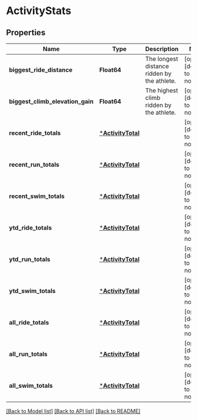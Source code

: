 # ActivityStats


## Properties
Name | Type | Description | Notes
------------ | ------------- | ------------- | -------------
**biggest_ride_distance** | **Float64** | The longest distance ridden by the athlete. | [optional] [default to nothing]
**biggest_climb_elevation_gain** | **Float64** | The highest climb ridden by the athlete. | [optional] [default to nothing]
**recent_ride_totals** | [***ActivityTotal**](ActivityTotal.md) |  | [optional] [default to nothing]
**recent_run_totals** | [***ActivityTotal**](ActivityTotal.md) |  | [optional] [default to nothing]
**recent_swim_totals** | [***ActivityTotal**](ActivityTotal.md) |  | [optional] [default to nothing]
**ytd_ride_totals** | [***ActivityTotal**](ActivityTotal.md) |  | [optional] [default to nothing]
**ytd_run_totals** | [***ActivityTotal**](ActivityTotal.md) |  | [optional] [default to nothing]
**ytd_swim_totals** | [***ActivityTotal**](ActivityTotal.md) |  | [optional] [default to nothing]
**all_ride_totals** | [***ActivityTotal**](ActivityTotal.md) |  | [optional] [default to nothing]
**all_run_totals** | [***ActivityTotal**](ActivityTotal.md) |  | [optional] [default to nothing]
**all_swim_totals** | [***ActivityTotal**](ActivityTotal.md) |  | [optional] [default to nothing]


[[Back to Model list]](./README.md#models) [[Back to API list]](./README.md#api-endpoints) [[Back to README]](./README.md)


